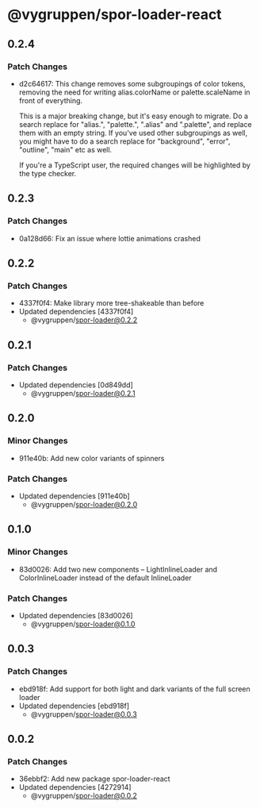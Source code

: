 # @vygruppen/spor-loader-react

## 0.2.4

### Patch Changes

- d2c64617: This change removes some subgroupings of color tokens, removing the need for writing alias.colorName or palette.scaleName in front of everything.

  This is a major breaking change, but it's easy enough to migrate. Do a search replace for "alias.", "palette.", ".alias" and ".palette", and replace them with an empty string. If you've used other subgroupings as well, you might have to do a search replace for "background", "error", "outline", "main" etc as well.

  If you're a TypeScript user, the required changes will be highlighted by the type checker.

## 0.2.3

### Patch Changes

- 0a128d66: Fix an issue where lottie animations crashed

## 0.2.2

### Patch Changes

- 4337f0f4: Make library more tree-shakeable than before
- Updated dependencies [4337f0f4]
  - @vygruppen/spor-loader@0.2.2

## 0.2.1

### Patch Changes

- Updated dependencies [0d849dd]
  - @vygruppen/spor-loader@0.2.1

## 0.2.0

### Minor Changes

- 911e40b: Add new color variants of spinners

### Patch Changes

- Updated dependencies [911e40b]
  - @vygruppen/spor-loader@0.2.0

## 0.1.0

### Minor Changes

- 83d0026: Add two new components – LightInlineLoader and ColorInlineLoader instead of the default InlineLoader

### Patch Changes

- Updated dependencies [83d0026]
  - @vygruppen/spor-loader@0.1.0

## 0.0.3

### Patch Changes

- ebd918f: Add support for both light and dark variants of the full screen loader
- Updated dependencies [ebd918f]
  - @vygruppen/spor-loader@0.0.3

## 0.0.2

### Patch Changes

- 36ebbf2: Add new package spor-loader-react
- Updated dependencies [4272914]
  - @vygruppen/spor-loader@0.0.2
